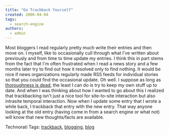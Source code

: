 ```yaml
---
title: "Go Trackback Yourself"
created: 2006-04-04
tags: 
  - search-engine
authors: 
  - admin
---
```


Most bloggers I read regularly pretty much write their entries and then move on. I myself, like to occasionally cull through what I've written about previously and from time to time update my entries. I think this in part stems from the fact that I'm often frustrated when I read a news story and a few months later try to find out how it resolved only to find nothing. It would be nice if news organizations regularly made RSS feeds for individual stories so that you could find the occasional update. Oh well. I suppose as long as [thoroughness is dead](http://penguinpetes.com/b2evo/index.php?title=winux_proof_of_concept_meme_infects_onli&more=1&c=1&tb=1&pb=1), the least I can do is try to keep my own stuff up to date. And when I was thinking about how I wanted to go about this I realized that trackbacking isn't just a nice tool for site-to-site interaction but also intrasite temporal interaction. Now when I update some entry that I wrote a while back, I trackback that entry with the new entry. That way anyone looking at the old entry (having come in from a search engine or what not) will know that new thoughts/facts are available.

Technorati Tags: [trackback](http://www.technorati.com/tag/trackback), [blogging](http://www.technorati.com/tag/blogging), [blog](http://www.technorati.com/tag/blog)
